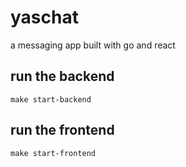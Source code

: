 # yaschat

a messaging app built with go and react

## run the backend 

```
make start-backend
```

## run the frontend 

```
make start-frontend
```

